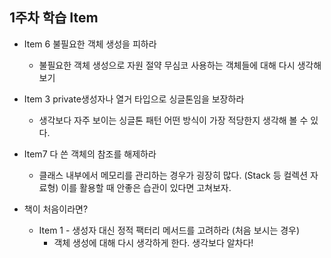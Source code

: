 
## 1주차 학습 Item

- Item 6 불필요한 객체 생성을 피하라
  -  불필요한 객체 생성으로 자원 절약 무심코 사용하는 객체들에 대해 다시 생각해보기
 
- Item 3 private생성자나 열거 타입으로 싱글톤임을 보장하라 
  - 생각보다 자주 보이는 싱글톤 패턴 어떤 방식이 가장 적당한지 생각해 볼 수 있다.

- Item7 다 쓴 객체의 참조를 해제하라
  - 클래스 내부에서 메모리를 관리하는 경우가 굉장히 많다. (Stack 등 컬렉션 자료형) 이를 활용할 때 안좋은 습관이 있다면 고쳐보자.

- 책이 처음이라면?
  - Item 1 - 생성자 대신 정적 팩터리 메서드를 고려하라 (처음 보시는 경우)
     - 객체 생성에 대해 다시 생각하게 한다. 생각보다 알차다! 
